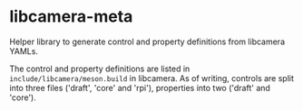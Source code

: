 # libcamera-meta

Helper library to generate control and property definitions from libcamera YAMLs.



The control and property definitions are listed in `include/libcamera/meson.build` in libcamera. As of writing, controls are split into three files ('draft', 'core' and 'rpi'), properties into two ('draft' and 'core').
